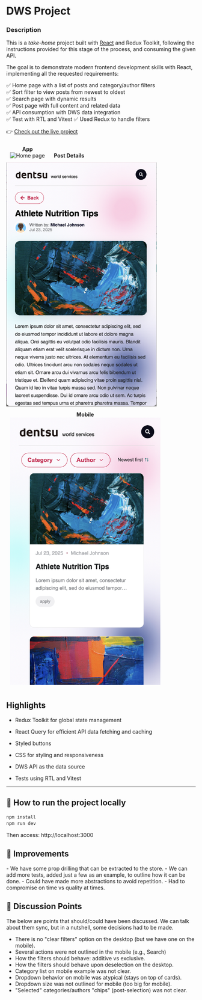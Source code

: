<h1>DWS Project</h1>

<h3>Description</h3>

This is a *take-home* project built with [React](https://reactjs.org/) and Redux Toolkit, following the instructions provided for this stage of the process, and consuming the given API.

The goal is to demonstrate modern frontend development skills with React, implementing all the requested requirements:

✅ Home page with a list of posts and category/author filters  
✅ Sort filter to view posts from newest to oldest  
✅ Search page with dynamic results  
✅ Post page with full content and related data  
✅ API consumption with DWS data integration  
✅ Test with RTL and Vitest
✅ Used Redux to handle filters

👉 [Check out the live project](https://dws-blog-black.vercel.app/)

<p align="center">
  <figure style="display:inline-block; margin:10px;">
    <figcaption align="center"><strong>App</strong></figcaption>
    <img src="public/screenshots/app.png" alt="Home page" width="400px" />
  </figure>
  
  <figure style="display:inline-block; margin:10px;">
    <figcaption align="center"><strong>Post Details</strong></figcaption>
  </figure>
    <img src="public/screenshots/pageId.png" alt="Details of an anime" width="400px" />
    
  <figure style="display:inline-block; margin:10px;">
    <figcaption align="center"><strong>Mobile</strong></figcaption>
    <img src="public/screenshots/mobile.png" alt="Search page with filtered results" width="400px" />
    
  </figure>
</p>


## Highlights  

- Redux Toolkit for global state management  

- React Query for efficient API data fetching and caching  

- Styled buttons  

- CSS for styling and responsiveness  

- DWS API as the data source
  
- Tests using RTL and Vitest

---

## 🚀 How to run the project locally

```bash
npm install
npm run dev
```

Then access: http://localhost:3000

<h2>📌 Improvements</h2>
- We have some prop drilling that can be extracted to the store.
- We can add more tests, added just a few as an example, to outline how it can be done.
- Could have made more abstractions to avoid repetition.
- Had to compromise on time vs quality at times.

<h2>📌 Discussion Points</h2> 

The below are points that should/could have been discussed. We can talk about them sync, but in a nutshell, some decisions had to be made.

- There is no "clear filters" option on the desktop (but we have one on the mobile).
- Several actions were not outlined in the mobile (e.g., Search)
- How the filters should behave: additive vs exclusive.
- How the filters should behave upon deselection on the desktop.
- Category list on mobile example was not clear.
- Dropdown behavior on mobile was atypical (stays on top of cards).
- Dropdown size was not outlined for mobile (too big for mobile).
- "Selected" categories/authors "chips" (post-selection) was not clear.
